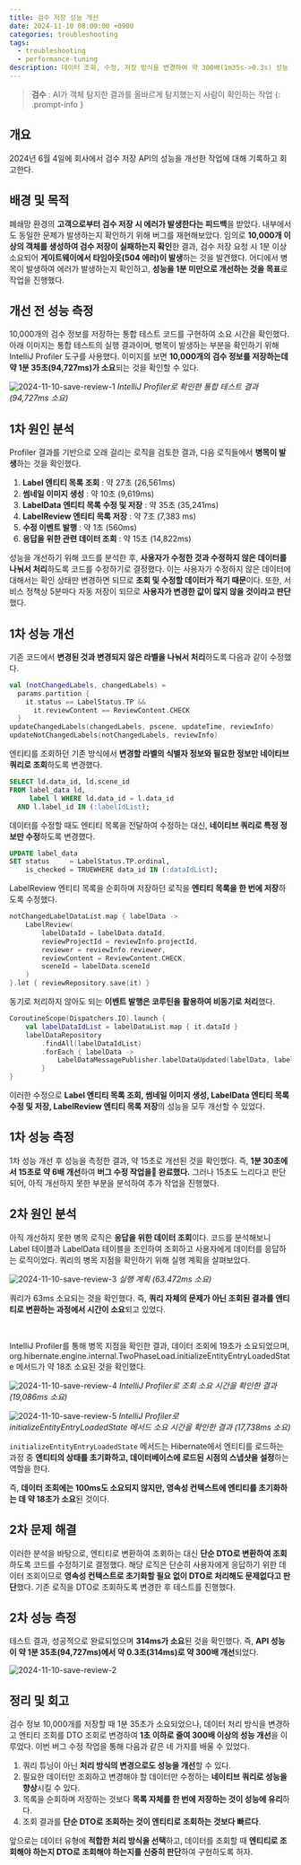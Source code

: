 ```yaml
---
title: 검수 저장 성능 개선
date: 2024-11-10 08:00:00 +0900
categories: troubleshooting
tags:
  - troubleshooting
  - performance-tuning
description: 데이터 조회, 수정, 저장 방식을 변경하여 약 300배(1m35s->0.3s) 성능 개선
---
```


> **검수** : AI가 객체 탐지한 결과를 올바르게 탐지했는지 사람이 확인하는 작업
{: .prompt-info }

## 개요

2024년 6월 4일에 회사에서 검수 저장 API의 성능을 개선한 작업에 대해 기록하고 회고한다.

## 배경 및 목적

폐쇄망 환경의 **고객으로부터 검수 저장 시 에러가 발생한다는 피드백**을 받았다. 내부에서도 동일한 문제가 발생하는지 확인하기 위해 버그를 재현해보았다. 임의로 **10,000개 이상의 객체를 생성하여 검수 저장이 실패하는지 확인**한 결과, 검수 저장 요청 시 1분 이상 소요되어 **게이트웨이에서 타임아웃(504 에러)이 발생**하는 것을 발견했다. 어디에서 병목이 발생하여 에러가 발생하는지 확인하고, **성능을 1분 미만으로 개선하는 것을 목표**로 작업을 진행했다.

## 개선 전 성능 측정

10,000개의 검수 정보를 저장하는 통합 테스트 코드를 구현하여 소요 시간을 확인했다. 아래 이미지는 통합 테스트의 실행 결과이며, 병목이 발생하는 부분을 확인하기 위해 IntelliJ Profiler 도구를 사용했다. 이미지를 보면 **10,000개의 검수 정보를 저장하는데 약 1분 35초(94,727ms)가 소요**되는 것을 확인할 수 있다.

![2024-11-10-save-review-1](/assets/img/2024-11-10-save-review-1.png)
_IntelliJ Profiler로 확인한 통합 테스트 결과 (94,727ms 소요)_

## 1차 원인 분석

Profiler 결과를 기반으로 오래 걸리는 로직을 검토한 결과, 다음 로직들에서 **병목이 발생**하는 것을 확인했다.

1. **Label 엔티티 목록 조회** : 약 27초 (26,561ms)
2. **썸네일 이미지 생성** : 약 10초 (9,619ms)
3. **LabelData 엔티티 목록 수정 및 저장** : 약 35초 (35,241ms)
4. **LabelReview 엔티티 목록 저장** : 약 7초 (7,383 ms)
5. **수정 이벤트 발행** : 약 1초 (560ms)
6. **응답을 위한 관련 데이터 조회** : 약 15초 (14,822ms)

성능을 개선하기 위해 코드를 분석한 후, **사용자가 수정한 것과 수정하지 않은 데이터를 나눠서 처리**하도록 코드를 수정하기로 결정했다. 이는 사용자가 수정하지 않은 데이터에 대해서는 확인 상태만 변경하면 되므로 **조회 및 수정할 데이터가 적기 때문**이다. 또한, 서비스 정책상 5분마다 자동 저장이 되므로 **사용자가 변경한 값이 많지 않을 것이라고 판단**했다.

## 1차 성능 개선

기존 코드에서 **변경된 것과 변경되지 않은 라벨을 나눠서 처리**하도록 다음과 같이 수정했다.

```kotlin
val (notChangedLabels, changedLabels) =
  params.partition { 
    it.status == LabelStatus.TP && 
      it.reviewContent == ReviewContent.CHECK 
  }
updateChangedLabels(changedLabels, pscene, updateTime, reviewInfo)
updateNotChangedLabels(notChangedLabels, reviewInfo)
```

엔티티를 조회하던 기존 방식에서 **변경할 라벨의 식별자 정보와 필요한 정보만 네이티브 쿼리로 조회**하도록 변경했다.

```sql
SELECT ld.data_id, ld.scene_id  
FROM label_data ld,  
     label l WHERE ld.data_id = l.data_id  
  AND l.label_id IN (:labelIdList);
```

데이터를 수정할 때도 엔티티 목록을 전달하여 수정하는 대신, **네이티브 쿼리로 특정 정보만 수정**하도록 변경했다.

```sql
UPDATE label_data  
SET status     = LabelStatus.TP.ordinal,  
    is_checked = TRUEWHERE data_id IN (:dataIdList);
```

LabelReview 엔티티 목록을 순회하며 저장하던 로직을 **엔티티 목록을 한 번에 저장**하도록 수정했다.

```kotlin
notChangedLabelDataList.map { labelData ->
    LabelReview(
        labelDataId = labelData.dataId,
        reviewProjectId = reviewInfo.projectId,
        reviewer = reviewInfo.reviewer,
        reviewContent = ReviewContent.CHECK,
        sceneId = labelData.sceneId
    )
}.let { reviewRepository.save(it) }
```

동기로 처리하지 않아도 되는 **이벤트 발행은 코루틴을 활용하여 비동기로 처리**했다.

```kotlin
CoroutineScope(Dispatchers.IO).launch {
    val labelDataIdList = labelDataList.map { it.dataId }
    labelDataRepository
        .findAll(labelDataIdList)
        .forEach { labelData ->
            LabelDataMessagePublisher.labelDataUpdated(labelData, labelData)
        }
}
```

이러한 수정으로 **Label 엔티티 목록 조회, 썸네일 이미지 생성, LabelData 엔티티 목록 수정 및 저장, LabelReview 엔티티 목록 저장**의 성능을 모두 개선할 수 있었다.

## 1차 성능 측정

1차 성능 개선 후 성능을 측정한 결과, 약 15초로 개선된 것을 확인했다. 즉, **1분 30초에서 15초로 약 6배 개선**하여 **버그 수정 작업을 완료했다.** 그러나 15초도 느리다고 판단되어, 아직 개선하지 못한 부분을 분석하여 추가 작업을 진행했다.

## 2차 원인 분석

아직 개선하지 못한 병목 로직은 **응답을 위한 데이터 조회**이다. 코드를 분석해보니 Label 테이블과 LabelData 테이블을 조인하여 조회하고 사용자에게 데이터를 응답하는 로직이었다. 쿼리의 병목 지점을 확인하기 위해 실행 계획을 살펴보았다.

![2024-11-10-save-review-3](/assets/img/2024-11-10-save-review-3.png)
_실행 계획 (63.472ms 소요)_

쿼리가 63ms 소요되는 것을 확인했다. 즉, **쿼리 자체의 문제가 아닌 조회된 결과를 엔티티로 변환하는 과정에서 시간이 소요**되고 있었다.

<br/>

IntelliJ Profiler를 통해 병목 지점을 확인한 결과, 데이터 조회에 19초가 소요되었으며, org.hibernate.engine.internal.TwoPhaseLoad.initializeEntityEntryLoadedState 메서드가 약 18초 소요된 것을 확인했다.

![2024-11-10-save-review-4](/assets/img/2024-11-10-save-review-4.png)
_IntelliJ Profiler로 조회 소요 시간을 확인한 결과 (19,086ms 소요)_

![2024-11-10-save-review-5](/assets/img/2024-11-10-save-review-5.png)
_IntelliJ Profiler로 initializeEntityEntryLoadedState 메서드 소요 시간을 확인한 결과 (17,738ms 소요)_

`initializeEntityEntryLoadedState` 메서드는 Hibernate에서 엔티티를 로드하는 과정 중 **엔티티의 상태를 초기화하고, 데이터베이스에 로드된 시점의 스냅샷을 설정**하는 역할을 한다.

즉, **데이터 조회에는 100ms도 소요되지 않지만, 영속성 컨텍스트에 엔티티를 초기화하는 데 약 18초가 소요**된 것이다.

## 2차 문제 해결

이러한 분석을 바탕으로, 엔티티로 변환하여 조회하는 대신 **단순 DTO로 변환하여 조회**하도록 코드를 수정하기로 결정했다. 해당 로직은 단순히 사용자에게 응답하기 위한 데이터 조회이므로 **영속성 컨텍스트로 초기화할 필요 없이 DTO로 처리해도 문제없다고 판단**했다. 기존 로직을 DTO로 조회하도록 변경한 후 테스트를 진행했다.

## 2차 성능 측정

테스트 결과, 성공적으로 완료되었으며 **314ms가 소요**된 것을 확인했다. 즉, **API 성능이 약 1분 35초(94,727ms)에서 약 0.3초(314ms)로 약 300배 개선**되었다.

![2024-11-10-save-review-2](/assets/img/2024-11-10-save-review-2.png)

## 정리 및 회고

검수 정보 10,000개를 저장할 때 1분 35초가 소요되었으나, 데이터 처리 방식을 변경하고 엔티티 조회를 DTO 조회로 변경하여 **1초 이하로 줄여 300배 이상의 성능 개선**을 이루었다. 이번 버그 수정 작업을 통해 다음과 같은 네 가지를 배울 수 있었다.

1. 쿼리 튜닝이 아닌 **처리 방식의 변경으로도 성능을 개선**할 수 있다.
2. 필요한 데이터만 조회하고 변경해야 할 데이터만 수정하는 **네이티브 쿼리로 성능을 향상**시킬 수 있다.
3. 목록을 순회하며 저장하는 것보다 **목록 자체를 한 번에 저장하는 것이 성능에 유리**하다.
4. 조회 결과를 **단순 DTO로 조회하는 것이 엔티티로 조회하는 것보다 빠르다**.

앞으로는 데이터 유형에 **적합한 처리 방식을 선택**하고, 데이터를 조회할 때 **엔티티로 조회해야 하는지 DTO로 조회해야 하는지를 신중히 판단**하여 구현하도록 하자.
